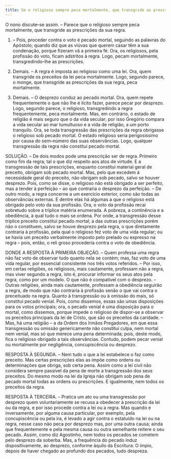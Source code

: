 ```yaml
---
title: Se o religioso sempre peca mortalmente, que transgride as prescrições da sua regra
---
```


O nono discute–se assim. – Parece que o religioso sempre peca mortalmente, que transgride as prescrições da sua regra.  

1. – Pois, proceder contra o voto é pecado mortal, seguindo as palavras do Apóstolo; quando diz que as viúvas que querem casar têm a sua condenação, porque fizeram vã a primeira fé. Ora, os religiosos, pela profissão do voto, ficam adstritos à regra. Logo, pecam mortalmente, transgredindo–lhe as prescrições.  

2. Demais. – A regra é imposta ao religioso como uma lei. Ora, quem transgride os preceitos da lei peca mortalmente. Logo, segundo parece, o monge, que transgride as prescrições da sua regra, peca mortalmente.  

3. Demais. – O desprezo conduz ao pecado mortal. Ora, quem repete frequentemente o que não lhe é lícito fazer, parece pecar por desprezo. Logo, segundo parece, o religioso, transgredindo a regra frequentemente, peca mortalmente. Mas, em contrário, o estado de religião é mais seguro que o da vida secular; por isso Gregório compara a vida secular ao mar tumultuoso e a vida de religião, a um porto tranquilo. Ora, se toda transgressão das prescrições da regra obrigasse o religioso sob pecado mortal. O estado religioso seria perigosíssimo por causa do sem–número das suas observâncias. Logo, qualquer transgressão da regra não constitui pecado mortal.  

SOLUÇÃO. – De dois modos pode uma prescrição ser de regra. Primeiro como fim da regra; tal o que diz respeito aos atos de virtude. E a transgressão de tais prescrições, enquanto constitui material geral de preceito, obrigam sob pecado mortal. Mas, pelo que excedem à necessidade geral do preceito, não obrigam sob pecado, salvo se houver desprezo. Pois, como se disse, o religioso não está obrigado a ser perfeito, mas a tender à perfeição – ao que contraria o desprezo da perfeição. – De outro modo, a regra concerne a um exercício exterior, como são todas as observâncias externas. E dentre elas há algumas a que o religioso está obrigado pelo voto da sua profissão. Ora, o voto da profissão recai sobretudo sobre a tríplice matéria enumerada. A pobreza, a continência e a obediência, à qual tudo o mais se ordena. Por onde, a transgressão desse tríplice preceito constitui pecado mortal; a das outras prescrições porém não o constituem, salvo se houve desprezo pela regra, o que diretamente contraria à profissão, pela qual o religioso fez voto de uma vida regular; ou se havia um preceito verbalmente imposto pelo prelado ou expresso na regra – pois, então, o reli groso procederia contra o voto de obediência.  

DONDE A RESPOSTA À PRIMEIRA OBJEÇÃO. – Quem professa uma regra não faz voto de observar tudo quanto nela se contém; mas, faz voto de uma vida regular, por essencial consistente nos três votos referidos. – Por isso, em certas religiões, os religiosos, mais cautamente, professam não a regra, mas viver segundo a regra, isto é, procurar informar os seus atos pela regra, como por um modelo. O que não é compatível com o desprezo. – Outras religiões, ainda mais cautamente, professam a obediência seguirão a regra, de modo que não contraria à profissão senão o que vai contra o preceituado na regra. Quanto à transgressão ou à omissão do mais, só constitui pecado venial. Pois, como dissemos, essas são umas disposições para os votos principais; ora, o pecado venial é uma disposição para o mortal, como dissemos, porque impede o religioso de dispor–se a observar os preceitos principais da lei de Cristo, que são os preceitos da caridade. – Mas, há uma religião – a da Ordem dos Irmãos Pregadores, em que essa transgressão ou omissão genericamente não constitui culpa, nem mortal nem venial, mas só que merece uma pena determinada; pois, deste modo, fica o religioso obrigado a tais observâncias. Contudo, podem pecar venial ou mortalmente por negligência, concupiscência ou desprezo.  

RESPOSTA À SEGUNDA. – Nem tudo o que a lei estabelece o faz como preceito. Mas certas prescrições elas as impõe como ordens ou determinações que obriga, sob certa pena. Assim como a lei civil não considera sempre passível da pena de morte a transgressão dos seus preceitos. Do mesmo modo na lei da Igreja não obrigam sob pena de pecado mortal todas as ordens ou prescrições. E igualmente, nem todos os preceitos da regra.  

RESPOSTA À TERCEIRA. – Pratica um ato ou uma transgressão por desprezo quem voluntariamente se recusa a obedecer à prescrição da lei ou da regra, e por isso procede contra a lei ou a regra. Mas quando e inversamente, por alguma causa particular, por exemplo, pela concupiscência ou pela ira, é levado a agir contra o estatuído na lei ou na regra, nesse caso não peca por desprezo mas, por uma outra causa; ainda que frequentemente e pela mesma causa ou outra semelhante reitere o seu pecado. Assim, como diz Agostinho, nem todos os pecados se cometem pelo desprezo da soberba. Mas, a frequência do pecado induz dispositivamente, ao desprezo, conforme àquilo da Escritura: O ímpio, depois de haver chegado ao profundo dos pecados, tudo despreza.